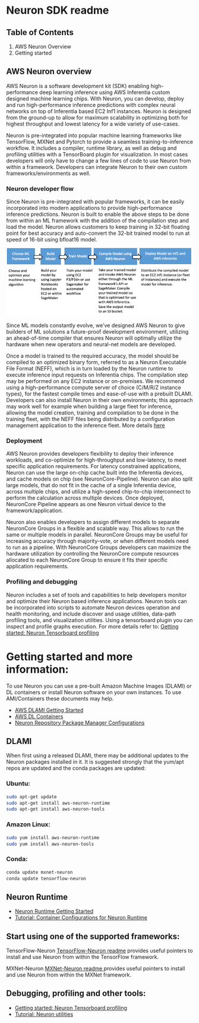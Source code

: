 # Neuron SDK readme

## Table of Contents

1. AWS Neuron Overview
2. Getting started

## AWS Neuron overview

AWS Neuron is a software development kit (SDK) enabling high-performance deep learning inference using AWS Inferentia custom designed machine learning chips. With Neuron, you can develop, deploy and run high-performance inference predictions with complex neural networks on top of Inferentia based EC2 Inf1 instances. Neuron is designed from the ground-up to allow for maximum scalability in optimizing both for highest throughput and lowest latency for a wide variety of use-cases.

Neuron is pre-integrated into popular machine learning frameworks like TensorFlow, MXNet and Pytorch to provide a seamless training-to-inference workflow. It includes a compiler, runtime library, as well as debug and profiling utilities with a TensorBoard plugin for visualization. In most cases developers will only have to change a few lines of code to use Neuron from within a framework. Developers can integrate Neuron to their own custom frameworks/environments as well.


### Neuron developer flow

Since Neuron is pre-integrated with popular frameworks, it can be easily incorporated into modern applications to provide high-performance inference predictions. Neuron is built to enable the above steps to be done from within an ML framework with the addition of the compilation step and load the model. Neuron allows customers to keep training in 32-bit floating point for best accuracy and auto-convert the 32-bit trained model to run at speed of 16-bit using bfloat16 model.

![image devflow](./misc/images/devflow.png)

Since ML models constantly evolve, we’ve designed AWS Neuron to give builders of ML solutions a future-proof development environment, utilizing an ahead-of-time compiler that ensures Neuron will optimally utilize the hardware when new operators and neural-net models are developed.

Once a model is trained to the required accuracy, the model should be compiled to an optimized binary form, referred to as a Neuron Executable File Format (NEFF), which is in turn loaded by the Neuron runtime to execute inference input requests on Inferentia chips. The compilation step may be performed on any EC2 instance or on-premises. We recommend using a high-performance compute server of choice (C/M/R/Z instance types), for the fastest compile times and ease-of-use with a prebuilt DLAMI. Developers can also install Neuron in their own environments; this approach may work well for example when building a large fleet for inference, allowing the model creation, training and compilation to be done in the training fleet, with the NEFF files being distributed by a configuration management application to the inference fleet. More details [here](./docs/neuron-runtime/getting-started.md)

### Deployment 

AWS Neuron provides developers flexibility to deploy their inference workloads, and co-optimize for high-throughput and low-latency, to meet specific application requirements. For latency constrained applications, Neuron can use the large on-chip cache built into the Inferentia devices, and cache models on chip (see NeuronCore-Pipeline). Neuron can also split large models, that do not fit in the cache of a single Inferentia device, across multiple chips, and utilize a high-speed chip-to-chip interconnect to perform the calculation across multiple devices. Once deployed, NeuronCore Pipeline appears as one Neuron virtual device to the framework/application. 

Neuron also enables developers to assign different models to separate NeuronCore Groups in a flexible and scalable way. This allows to run the same or multiple models in parallel. NeuronCore Groups may be useful for increasing accuracy through majority-vote, or when different models need to run as a pipeline. With NeuronCore Groups developers can maximize the hardware utilization by controlling the NeuronCore compute resources allocated to each NeuronCore Group to ensure it fits their specific application requirements.
 

### Profiling and debugging

Neuron includes a set of tools and capabilities to help developers monitor and optimize their Neuron based inference applications. Neuron tools can be incorporated into scripts to automate Neuron devices operation and health monitoring, and include discover and usage utilities, data-path profiling tools, and visualization utilities. Using a tensorboard plugin you can inspect and profile graphs execution. For more details refer to: [Getting started: Neuron Tensorboard profiling](./docs/neuron-tools/getting-started-tensorboard-neuron.md)


# Getting started and more information:

To use Neuron you can use a pre-built Amazon Machine Images (DLAMI) or DL containers or install Neuron software on your own instances. To use AMI/Containers these documents may help.

* [AWS DLAMI Getting Started](https://docs.aws.amazon.com/dlami/latest/devguide/gs.html)
* [AWS DL Containers](https://docs.aws.amazon.com/dlami/latest/devguide/deep-learning-containers-ec2.html)
* [Neuron Repository Package Manager Configurations](./docs/guide-repo-config.md)

## DLAMI 
When first using a released DLAMI, there may be additional updates to the Neuron packages installed in it. It is suggested strongly that the yum/apt repos are updated and the conda packages are updated:

### Ubuntu:
```bash
sudo apt-get update
sudo apt-get install aws-neuron-runtime
sudo apt-get install aws-neuron-tools
```
### Amazon Linux:
```bash
sudo yum install aws-neuron-runtime
sudo yum install aws-neuron-tools
```
### Conda: 

```bash
conda update mxnet-neuron
conda update tensorflow-neuron
```


## Neuron Runtime
* [Neuron Runtime Getting Started](./docs/neuron-runtime/getting-started.md)
* [Tutorial: Container Configurations for Neuron Runtime](./docs/neuron-runtime/tutorial-containers.md)


## Start using one of the supported frameworks:

TensorFlow-Neuron [TensorFlow-Neuron readme](./docs/tensorflow-neuron/readme.md) provides useful pointers to install and use Neuron from within the TensorFlow framework.
 

MXNet-Neuron [MXNet-Neuron readme ](./docs/mxnet-neuron/readme.md) provides useful pointers to install and use Neuron from within the MXNet framework.


## Debugging, profiling and other tools:
* [Getting started: Neuron Tensorboard profiling](./docs/neuron-tools/getting-started-tensorboard-neuron.md)
* [Tutorial: Neuron utilities](./docs/neuron-tools/tutorial-neuron-tools.md)




